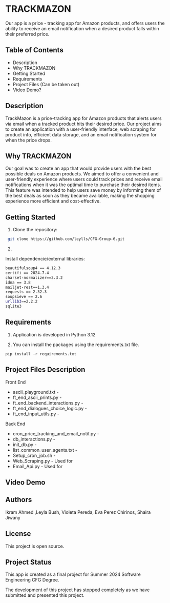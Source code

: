 

# TRACKMAZON
Our
app is a
price - tracking
app
for Amazon products, and offers users the ability to receive an email notification when a desired  product falls within their preferred price.



## Table of Contents

- Description
- Why TRACKMAZON
- Getting Started 
- Requirements 
- Project Files (Can be taken out)
- Video Demo?



## Description

TrackMazon is a price-tracking app for Amazon products that alerts users via email when a tracked product hits their desired price. Our project aims to create an application with a user-friendly interface, web scraping for product info, efficient data storage, and an email notification system for when the price drops.


 ## Why TRACKMAZON

Our goal was to create an app that would provide users with the best possible deals on Amazon products. We aimed to offer a convenient and user-friendly experience where users could track prices and receive email notifications when it was the optimal time to purchase their desired items. This feature was intended to help users save money by informing them of the best deals as soon as they became available, making the shopping experience more efficient and cost-effective.




## Getting Started
1. Clone the repository:
```bash
 git clone https://github.com/leylls/CFG-Group-6.git
```

2.
Install
dependencie/external libraries:
```bash
beautifulsoup4 == 4.12.3
certifi == 2024.7.4
charset-normalizer==3.3.2
idna == 3.8
mailjet-rest==1.3.4
requests == 2.32.3
soupsieve == 2.6
urllib3==2.2.2
sqlite3
```

## Requirements
1. Application is developed in Python 3.12

2. You can install the packages using the requirements.txt file.
 
```pip install -r requirements.txt  ```




## Project Files Description
Front End
* ascii_playground.txt -
* ft_end_ascii_prints.py -
* ft_end_backend_interactions.py -
* ft_end_dialogues_choice_logic.py -
* ft_end_input_utils.py -

 Back End
* cron_price_tracking_and_email_notif.py -
* db_interactions.py -
* init_db.py -
* list_common_user_agents.txt -
* Setup_cron_job.sh -
* Web_Scraping.py - Used for
* Email_Api.py - Used for

## Video Demo






## Authors

Ikram Ahmed ,Leyla Bush, Violeta Pereda, Eva Perez Chirinos, Shaira Jiwany



## License
This project is open source.



## Project Status

This app is created as a final project for Summer 2024 Software Engineering CFG Degree.

The development of this project has stopped completely as we have submitted and presented this project.


